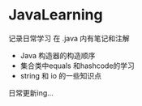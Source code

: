 # JavaLearning
记录日常学习
在 .java 内有笔记和注解

* Java 构造器的构造顺序
* 集合类中equals 和hashcode的学习
* string 和 io 的一些知识点

日常更新ing...
